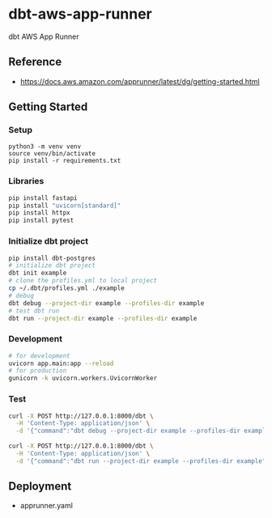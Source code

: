 # dbt-aws-app-runner

dbt AWS App Runner

## Reference

- https://docs.aws.amazon.com/apprunner/latest/dg/getting-started.html

## Getting Started

### Setup

```
python3 -m venv venv
source venv/bin/activate
pip install -r requirements.txt
```

### Libraries

```bash
pip install fastapi
pip install "uvicorn[standard]"
pip install httpx
pip install pytest
```

### Initialize dbt project

```bash
pip install dbt-postgres
# initialize dbt project
dbt init example
# clone the profiles.yml to local project
cp ~/.dbt/profiles.yml ./example
# debug
dbt debug --project-dir example --profiles-dir example
# test dbt run
dbt run --project-dir example --profiles-dir example
```

### Development

```bash
# for development
uvicorn app.main:app --reload
# for production
gunicorn -k uvicorn.workers.UvicornWorker
```

### Test

```bash
curl -X POST http://127.0.0.1:8000/dbt \
  -H 'Content-Type: application/json' \
  -d '{"command":"dbt debug --project-dir example --profiles-dir example"}'
  
curl -X POST http://127.0.0.1:8000/dbt \
  -H 'Content-Type: application/json' \
  -d '{"command":"dbt run --project-dir example --profiles-dir example"}'
```

## Deployment

- apprunner.yaml
